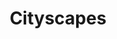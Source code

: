 ---
title: Cityscapes
description: Urban landscapes and city life captured from unique perspectives.
resources: 
  - src: DSC_1577-Enhanced-NR.jpg
    params: 
      cover: true
  - src: DSC_1724.jpg
    title: Blue hours in London.
  - src: DSC_1745.jpg
    title: Blue hours in London.
  - src: DSC_1776.jpg
    title: Blue hours in London.
---